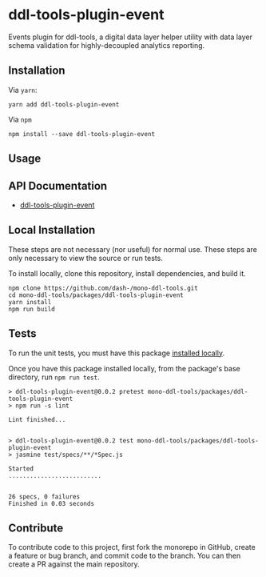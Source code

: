 # ddl-tools-plugin-event

Events plugin for ddl-tools, a digital data layer helper utility with data layer
schema validation for highly-decoupled analytics reporting.

## Installation

Via `yarn`:

```
yarn add ddl-tools-plugin-event
```

Via `npm`

```
npm install --save ddl-tools-plugin-event
```

<a name="usage"></a>

## Usage

## API Documentation

* [ddl-tools-plugin-event](../../docs/ddl-tools-plugin-event/eventPlugin.md)


## Local Installation

These steps are not necessary (nor useful) for normal use.  These steps are only
necessary to view the source or run tests.

To install locally, clone this repository, install dependencies, and build it.

```
npm clone https://github.com/dash-/mono-ddl-tools.git
cd mono-ddl-tools/packages/ddl-tools-plugin-event
yarn install
npm run build
```

## Tests

To run the unit tests, you must have this package
[installed locally](#local-installation).

Once you have this package installed locally, from the package's base
directory, run `npm run test`.

```
> ddl-tools-plugin-event@0.0.2 pretest mono-ddl-tools/packages/ddl-tools-plugin-event
> npm run -s lint

Lint finished...


> ddl-tools-plugin-event@0.0.2 test mono-ddl-tools/packages/ddl-tools-plugin-event
> jasmine test/specs/**/*Spec.js

Started
..........................


26 specs, 0 failures
Finished in 0.03 seconds
```

## Contribute

To contribute code to this project, first fork the monorepo in GitHub, create
a feature or bug branch, and commit code to the branch.  You can then create a
PR against the main repository.


